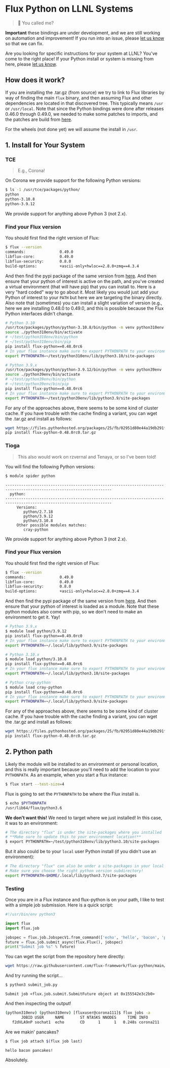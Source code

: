 # Flux Python on LLNL Systems

> 🐍️ You called me?

**Important** these bindings are under development, and we are still working on automation
and improvement! If you run into an issue, please [let us know](https://github.com/flux-framework/flux-python/issues) 
so that we can fix. 

Are you looking for specific instructions for your system at LLNL? You've
come to the right place! If your Python install or system is missing from here,
please [let us know](https://github.com/flux-framework/flux-python/issues).

## How does it work?

If you are installing the .tar.gz (from source) we try to link to Flux libraries by way of finding the main `flux` binary,
and then assuming Flux and other dependencies are located in that discovered tree. 
This typically means `/usr` or `/usr/local`. Note that since the Python bindings were done
after releases 0.46.0 through 0.49.0, we needed to make some patches to imports,
and the patches are build from [here](https://github.com/rse-ops/flux-core-python).

For the wheels (not done yet) we will assume the install in `/usr`.

## 1. Install for Your System

### TCE

> E.g., Corona!

On Corona we provide support for the following Python versions:

```bash
$ ls -1 /usr/tce/packages/python/
python
python-3.10.8
python-3.9.12
```

We provide support for anything above Python 3 (not 2.x).

### Find your Flux version

You should first find the right version of Flux:

```bash
$ flux --version
commands:               0.49.0
libflux-core:           0.49.0
libflux-security:       0.8.0
build-options:          +ascii-only+hwloc==2.8.0+zmq==4.3.4
```

And then find the pypi package of the same version from [here](https://pypi.org/project/flux-python/).
And then ensure that your python of interest is active on the path, and you've created a virtual environment
(that will have pip) that you can install to. Here is a very "hard coded" way to go about it. Most likely
you would just add your Python of interest to your `PATH` but here we are targeting the binary directly.
Also note that (sometimes) you can install a slight variation of version (e.g., here we are installing 0.48.0 to 0.49.0,
and this is possible because the Flux Python interfaces didn't change.

```bash
# Python 3.10
/usr/tce/packages/python/python-3.10.8/bin/python -m venv python310env
source ./python310env/bin/activate
# ~/test/python310env/bin/python
# ~/test/python310env/bin/pip
pip install flux-python==0.48.0rc6
# In your flux instance make sure to export PYTHONPATH to your environment
export PYTHONPATH=~/test/python310env/lib/python3.10/site-packages

# Python 3.9.x
/usr/tce/packages/python/python-3.9.12/bin/python -m venv python39env
source ./python39env/bin/activate
# ~/test/python39env/bin/python
# ~/test/python39env/bin/pip
pip install flux-python==0.48.0rc6
# In your flux instance make sure to export PYTHONPATH to your environment
export PYTHONPATH=~/test/python39env/lib/python3.9/site-packages
```

For any of the approaches above, there seems to be some kind of cluster cache. If you have trouble with the cache
finding a variant, you can wget the .tar.gz and install as follows:

```bash
wget https://files.pythonhosted.org/packages/25/fb/02951d80e44a19db291f0e7370d4e7d82c0c1b17709a37913881f958dff7/flux-python-0.48.0rc0.tar.gz
pip install flux-python-0.48.0rc0.tar.gz
```

### Tioga

> This also would work on rzvernal and Tenaya, or so I've been told!

You will find the following Python versions:

```bash
$ module spider python
```
```console
---------------------------------------------------------------------------------------------------------------------
  python:
---------------------------------------------------------------------------------------------------------------------
     Versions:
        python/2.7.18
        python/3.9.12
        python/3.10.8
     Other possible modules matches:
        cray-python
```

We provide support for anything above Python 3 (not 2.x).


### Find your Flux version

You should first find the right version of Flux:

```bash
$ flux --version
commands:               0.49.0
libflux-core:           0.49.0
libflux-security:       0.8.0
build-options:          +ascii-only+hwloc==2.8.0+zmq==4.3.4
```

And then find the pypi package of the same version from [here](https://pypi.org/project/flux-python/).
And then ensure that your python of interest is loaded as a module. Note that these python modules
also come with pip, so we don't need to make an environment to get it. Yay!

```bash
# Python 3.9.x
$ module load python/3.9.12
pip install flux-python==0.49.0rc0
# In your flux instance make sure to export PYTHONPATH to your environment
export PYTHONPATH=~/.local/lib/python3.9/site-packages

# Python 3.10.x
$ module load python/3.10.8
pip install flux-python==0.48.0rc6
# In your flux instance make sure to export PYTHONPATH to your environment
export PYTHONPATH=~/.local/lib/python3.10/site-packages

# Python cray-python
$ module load cray-python
pip install flux-python==0.48.0rc6
# In your flux instance make sure to export PYTHONPATH to your environment
export PYTHONPATH=~/.local/lib/python3.9/site-packages
```

For any of the approaches above, there seems to be some kind of cluster cache. If you have trouble with the cache
finding a variant, you can wget the .tar.gz and install as follows:

```bash
wget https://files.pythonhosted.org/packages/25/fb/02951d80e44a19db291f0e7370d4e7d82c0c1b17709a37913881f958dff7/flux-python-0.48.0rc0.tar.gz
pip install flux-python-0.48.0rc0.tar.gz
```

## 2. Python path

Likely the module will be installed to an environment or personal location, and this is really important because
you'll need to add the location to your `PYTHONPATH`. As an example, when you start a flux instance:

```bash
$ flux start --test-size=4
```

Flux is going to set the `PYTHONPATH` to be where the Flux install is.

```bash
$ echo $PYTHONPATH
/usr/lib64/flux/python3.6
```

**We don't want this!** We need to target where we just installed! In this case, it was to an environment:

```bash
# The directory "flux" is under the site-packages where you installed
# **Make sure to update this to your environment location!**
$ export PYTHONPATH=~/test/python310env/lib/python3.10/site-packages
```

But it also could be to your `local` user Python install (if you didn't use an environment):

```bash
# The directory "flux" can also be under a site-packages in your local pythonsite
# Make sure you choose the right python version subdirectory!
export PYTHONPATH=$HOME/.local/lib/python3.7/site-packages
```

### Testing

Once you are in a Flux instance and flux-python is on your path, I like to test with a simple job submission. Here
is a quick script:

```python
#!/usr/bin/env python3

import flux
import flux.job

jobspec = flux.job.JobspecV1.from_command(['echo', 'hello', 'bacon', 'pancakes!'])
future = flux.job.submit_async(flux.Flux(), jobspec)
print("Submit job %s" % future)
```

You can wget the script from the repository here directly:

```bash
wget https://raw.githubusercontent.com/flux-framework/flux-python/main/tests/submit_job.py
```

And try running the script...

```bash
$ python3 submit_job.py 
```
```console
Submit job <flux.job.submit.SubmitFuture object at 0x155542e3c2b0>
```

And then inspecting the output!

```bash
(python310env) (python310env) [fluxuser@corona111]$ flux jobs -a
       JOBID USER     NAME       ST NTASKS NNODES     TIME INFO
   f2dVLA9nP sochat1  echo       CD      1      1   0.248s corona211
```

Are we makin' pancakes?

```bash
$ flux job attach $(flux job last)
```
```console
hello bacon pancakes!
```

Absolutely.